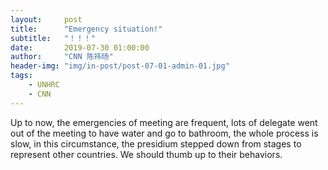 ```yaml
---
layout:     post
title:      "Emergency situation!"
subtitle:   "！！！"
date:       2019-07-30 01:00:00
author:     "CNN 陈祎旸"
header-img: "img/in-post/post-07-01-admin-01.jpg"
tags:
    - UNHRC
    - CNN
---
```


 Up to now, the emergencies of meeting are frequent, lots of delegate went out of the meeting to have water and go to bathroom, the whole process is slow, in this circumstance, the presidium stepped down from stages to represent other countries. We should thumb up to their behaviors.

